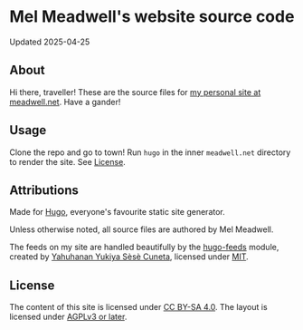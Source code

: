 # Mel Meadwell's website source code

Updated 2025-04-25

## About

Hi there, traveller! These are the source files for [my personal site at meadwell.net](https://meadwell.net). Have a gander!

## Usage

Clone the repo and go to town! Run `hugo` in the inner `meadwell.net` directory to render the site. See [License](#license).

## Attributions

Made for [Hugo](https://gohugo.io/), everyone's favourite static site generator.

Unless otherwise noted, all source files are authored by Mel Meadwell.

The feeds on my site are handled beautifully by the [hugo-feeds](https://codeberg.org/yelosan/hugo-feeds) module, created by [Yahuhanan Yukiya Sèsè Cuneta](https://youronly.one/), licensed under [MIT](https://github.com/qx-7/meadwell.net/blob/main/meadwell.net/themes/hugo-feeds/LICENSE.markdown).

## License

The content of this site is licensed under [CC BY-SA 4.0](https://github.com/qx-7/meadwell.net/blob/main/LICENSE.CC-BY-SA-4.0.markdown). The layout is licensed under [AGPLv3 or later](https://github.com/qx-7/meadwell.net/blob/main/LICENSE.AGPL-3.0-or-later.markdown).
